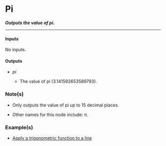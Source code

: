 # Pi

**_Outputs the value of pi._**

---


#### Inputs

No inputs.


#### Outputs

* _pi_

  * The value of pi (3.141592653589793).


### Note(s)

* Only outputs the value of pi up to 15 decimal places.

* Other names for this node include: π.


### Example(s)

* <a href="https://creator.trimble.com/graph?assetURI=whp:2cdc8040-63ba-4cb1-875b-30e3e195e1a2&version=latest" target="_blank">Apply a trigonometric function to a line</a>
